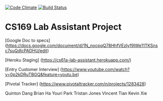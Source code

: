 [![Code Climate](https://img.shields.io/codeclimate/github/vincenttian/61A-Lab-Assistant.svg?style=flat-square)](https://codeclimate.com/github/vincenttian/61A-Lab-Assistant/)
[![Build Status](https://img.shields.io/travis/vincenttian/61A-Lab-Assistant/master.svg?style=flat-square)](https://travis-ci.org/vincenttian/61A-Lab-Assistant)

CS169 Lab Assistant Project
================

[Google Doc to specs] (https://docs.google.com/document/d/1N_nocpqQ78HhfVEzlyf9IWe11TKSnsc7suQdlcPADHU/edit)

[Heroku Staging] (https://cs61a-lab-assistant.herokuapp.com/)

[Entry Customer Interview] (https://www.youtube.com/watch?v=0p2kDRuTBGQ&feature=youtu.be)

[Pivotal Tracker] (https://www.pivotaltracker.com/n/projects/1283428)




Quinton Dang
Brian Ha
Youri Park
Tristan Jones
Vincent Tian
Kevin Xie
